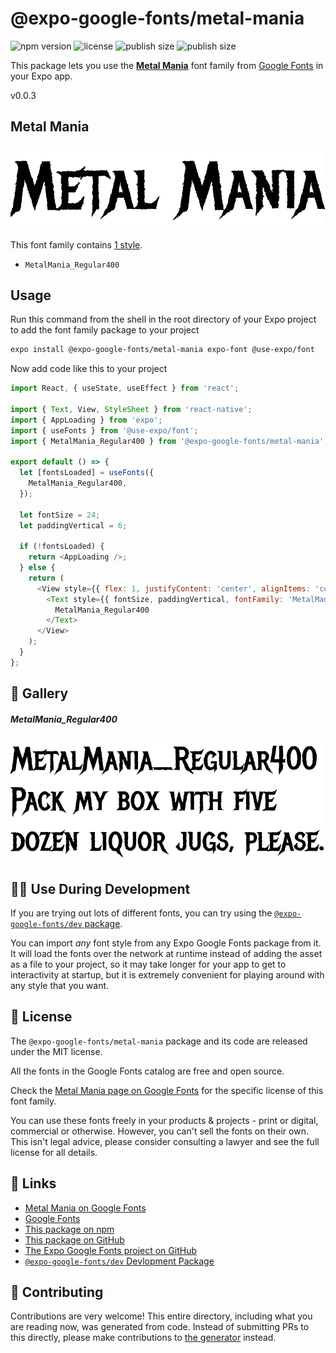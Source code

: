 # @expo-google-fonts/metal-mania

![npm version](https://flat.badgen.net/npm/v/@expo-google-fonts/metal-mania)
![license](https://flat.badgen.net/github/license/expo/google-fonts)
![publish size](https://flat.badgen.net/packagephobia/install/@expo-google-fonts/metal-mania)
![publish size](https://flat.badgen.net/packagephobia/publish/@expo-google-fonts/metal-mania)

This package lets you use the [**Metal Mania**](https://fonts.google.com/specimen/Metal+Mania) font family from [Google Fonts](https://fonts.google.com/) in your Expo app.

v0.0.3

## Metal Mania

![Metal Mania](./font-family.png)

This font family contains [1 style](#-gallery).

- `MetalMania_Regular400`

## Usage

Run this command from the shell in the root directory of your Expo project to add the font family package to your project
```sh
expo install @expo-google-fonts/metal-mania expo-font @use-expo/font
```

Now add code like this to your project
```js
import React, { useState, useEffect } from 'react';

import { Text, View, StyleSheet } from 'react-native';
import { AppLoading } from 'expo';
import { useFonts } from '@use-expo/font';
import { MetalMania_Regular400 } from '@expo-google-fonts/metal-mania';

export default () => {
  let [fontsLoaded] = useFonts({
    MetalMania_Regular400,
  });

  let fontSize = 24;
  let paddingVertical = 6;

  if (!fontsLoaded) {
    return <AppLoading />;
  } else {
    return (
      <View style={{ flex: 1, justifyContent: 'center', alignItems: 'center' }}>
        <Text style={{ fontSize, paddingVertical, fontFamily: 'MetalMania_Regular400' }}>
          MetalMania_Regular400
        </Text>
      </View>
    );
  }
};

```

## 🔡 Gallery

##### MetalMania_Regular400
![MetalMania_Regular400](./9495d91ee2029ca622be05cf5924ab5d44a3f54809cb02e792987386e0ba2265.ttf.png)


## 👩‍💻 Use During Development

If you are trying out lots of different fonts, you can try using the [`@expo-google-fonts/dev` package](https://github.com/expo/google-fonts/tree/master/font-packages/dev#readme).

You can import *any* font style from any Expo Google Fonts package from it. It will load the fonts
over the network at runtime instead of adding the asset as a file to your project, so it may take longer
for your app to get to interactivity at startup, but it is extremely convenient
for playing around with any style that you want.

## 📖 License

The `@expo-google-fonts/metal-mania` package and its code are released under the MIT license.

All the fonts in the Google Fonts catalog are free and open source.

Check the [Metal Mania page on Google Fonts](https://fonts.google.com/specimen/Metal+Mania) for the specific license of this font family.

You can use these fonts freely in your products & projects - print or digital, commercial or otherwise. However, you can't sell the fonts on their own. This isn't legal advice, please consider consulting a lawyer and see the full license for all details.

## 🔗 Links

- [Metal Mania on Google Fonts](https://fonts.google.com/specimen/Metal+Mania)
- [Google Fonts](https://fonts.google.com/)
- [This package on npm](https://www.npmjs.com/package/@expo-google-fonts/metal-mania)
- [This package on GitHub](https://github.com/expo/google-fonts/tree/master/font-packages/metal-mania)
- [The Expo Google Fonts project on GitHub](https://github.com/expo/google-fonts)
- [`@expo-google-fonts/dev` Devlopment Package](https://github.com/expo/google-fonts/tree/master/font-packages/dev)


## 🤝 Contributing

Contributions are very welcome! This entire directory, including what you are reading now, was generated from code. Instead of submitting PRs to this directly, please make contributions to [the generator](https://github.com/expo/google-fonts/tree/master/packages/generator) instead.
